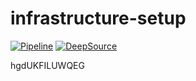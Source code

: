 infrastructure-setup
====================

[![Pipeline](https://github.com/unofficialopensource-knit/infrastructure-setup/actions/workflows/pipeline.yml/badge.svg)](https://github.com/unofficialopensource-knit/infrastructure-setup/actions/workflows/pipeline.yml)
[![DeepSource](https://deepsource.io/gh/unofficialopensource-knit/infrastructure-setup.svg/?label=active+issues&show_trend=true)](https://deepsource.io/gh/unofficialopensource-knit/infrastructure-setup/?ref=repository-badge)

hgdUKFILUWQEG